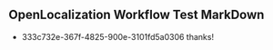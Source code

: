 ## OpenLocalization Workflow Test MarkDown
* 333c732e-367f-4825-900e-3101fd5a0306 thanks!

<!--HONumber=Jul16_HO3-->


